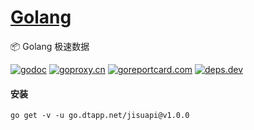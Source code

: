 <h1>
<a href="https://www.dtapp.net/">Golang</a>
</h1>

📦 Golang 极速数据

[comment]: <> (go)
[![godoc](https://pkg.go.dev/badge/go.dtapp.net/jisuapi?status.svg)](https://pkg.go.dev/go.dtapp.net/jisuapi)
[![goproxy.cn](https://goproxy.cn/stats/go.dtapp.net/jisuapi/badges/download-count.svg)](https://goproxy.cn/stats/go.dtapp.net/jisuapi)
[![goreportcard.com](https://goreportcard.com/badge/go.dtapp.net/jisuapi)](https://goreportcard.com/report/go.dtapp.net/jisuapi)
[![deps.dev](https://img.shields.io/badge/deps-go-red.svg)](https://deps.dev/go/go.dtapp.net%2Fjisuapi)

#### 安装

```shell
go get -v -u go.dtapp.net/jisuapi@v1.0.0
```
